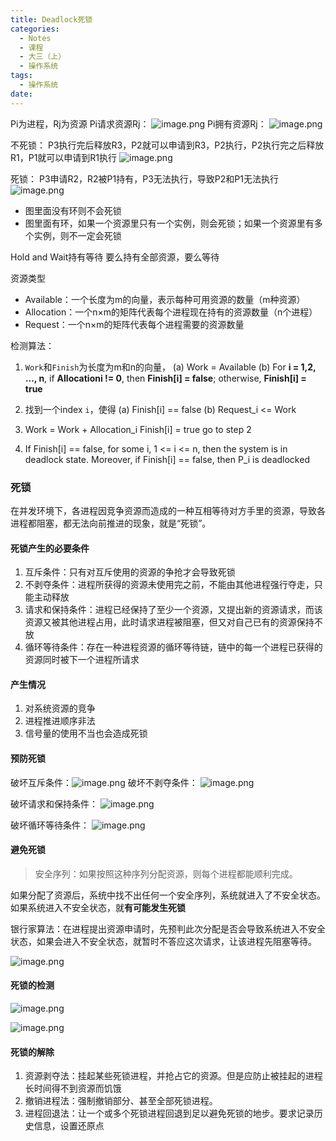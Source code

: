 ```yaml
---
title: Deadlock死锁
categories:
  - Notes
  - 课程
  - 大三（上）
  - 操作系统
tags:
  - 操作系统
date:
---
```

Pi为进程，Rj为资源
Pi请求资源Rj：
![image.png](https://cdn.jsdelivr.net/gh/zhengyangWang1/image@main/img/20231025100217.png)
Pi拥有资源Rj：
![image.png](https://cdn.jsdelivr.net/gh/zhengyangWang1/image@main/img/20231025100233.png)

不死锁：
P3执行完后释放R3，P2就可以申请到R3，P2执行，P2执行完之后释放R1，P1就可以申请到R1执行
![image.png](https://cdn.jsdelivr.net/gh/zhengyangWang1/image@main/img/20231025100454.png)

死锁：
P3申请R2，R2被P1持有，P3无法执行，导致P2和P1无法执行
![image.png](https://cdn.jsdelivr.net/gh/zhengyangWang1/image@main/img/20231025100550.png)

- 图里面没有环则不会死锁
- 图里面有环，如果一个资源里只有一个实例，则会死锁；如果一个资源里有多个实例，则不一定会死锁

Hold and Wait持有等待
要么持有全部资源，要么等待

资源类型
- Available：一个长度为m的向量，表示每种可用资源的数量（m种资源）
- Allocation：一个n×m的矩阵代表每个进程现在持有的资源数量（n个进程）
- Request：一个n×m的矩阵代表每个进程需要的资源数量

检测算法：
1. `Work`和`Finish`为长度为m和n的向量，
	(a) Work = Available
	(b) For **i = 1,2, …, n**, 
			if **Allocationi != 0**, 
			then **Finish[i] = false**; 
			otherwise, **Finish[i] = true**
2. 找到一个index `i`，使得
	(a) Finish[i] == false 
	(b) Request_i <= Work

3. Work = Work + Allocation_i 
	Finish[i] = true 
	go to step 2

4. If Finish[i] == false, for some i, 1 <= i <= n, then the system is in deadlock state. Moreover, if Finish[i] == false, then P_i is deadlocked

### 死锁
在并发环境下，各进程因竞争资源而造成的一种互相等待对方手里的资源，导致各进程都阻塞，都无法向前推进的现象，就是“死锁”。
#### 死锁产生的必要条件
1. 互斥条件：只有对互斥使用的资源的争抢才会导致死锁
2. 不剥夺条件：进程所获得的资源未使用完之前，不能由其他进程强行夺走，只能主动释放
3. 请求和保持条件：进程已经保持了至少一个资源，又提出新的资源请求，而该资源又被其他进程占用，此时请求进程被阻塞，但又对自己已有的资源保持不放
4. 循环等待条件：存在一种进程资源的循环等待链，链中的每一个进程已获得的资源同时被下一个进程所请求

#### 产生情况
1. 对系统资源的竞争
2. 进程推进顺序非法
3. 信号量的使用不当也会造成死锁

#### 预防死锁
破坏互斥条件：![image.png](https://cdn.jsdelivr.net/gh/zhengyangWang1/image@main/img/20231105150332.png)
破坏不剥夺条件：
![image.png](https://cdn.jsdelivr.net/gh/zhengyangWang1/image@main/img/20231105150225.png)

破坏请求和保持条件：
![image.png](https://cdn.jsdelivr.net/gh/zhengyangWang1/image@main/img/20231105150533.png)

破坏循环等待条件：
![image.png](https://cdn.jsdelivr.net/gh/zhengyangWang1/image@main/img/20231105150733.png)

#### 避免死锁
>安全序列：如果按照这种序列分配资源，则每个进程都能顺利完成。

如果分配了资源后，系统中找不出任何一个安全序列，系统就进入了不安全状态。如果系统进入不安全状态，就**有可能发生死锁**

银行家算法：在进程提出资源申请时，先预判此次分配是否会导致系统进入不安全状态，如果会进入不安全状态，就暂时不答应这次请求，让该进程先阻塞等待。

![image.png](https://cdn.jsdelivr.net/gh/zhengyangWang1/image@main/img/20231105152524.png)

#### 死锁的检测
![image.png](https://cdn.jsdelivr.net/gh/zhengyangWang1/image@main/img/20231105152801.png)

![image.png](https://cdn.jsdelivr.net/gh/zhengyangWang1/image@main/img/20231105153928.png)

#### 死锁的解除
1. 资源剥夺法：挂起某些死锁进程，并抢占它的资源。但是应防止被挂起的进程长时间得不到资源而饥饿
2. 撤销进程法：强制撤销部分、甚至全部死锁进程。
3. 进程回退法：让一个或多个死锁进程回退到足以避免死锁的地步。要求记录历史信息，设置还原点